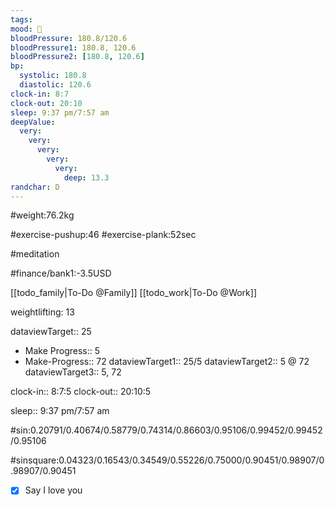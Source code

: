 ```yaml
---
tags:
mood: 🙁
bloodPressure: 180.8/120.6
bloodPressure1: 180.8, 120.6
bloodPressure2: [180.8, 120.6]
bp:
  systolic: 180.8
  diastolic: 120.6
clock-in: 8:7
clock-out: 20:10
sleep: 9:37 pm/7:57 am
deepValue:
  very:
    very:
      very:
        very:
          very:
            deep: 13.3
randchar: D
---
```


#weight:76.2kg

#exercise-pushup:46
#exercise-plank:52sec

#meditation

#finance/bank1:-3.5USD

[[todo_family|To-Do @Family]]
[[todo_work|To-Do @Work]]

weightlifting: 13

dataviewTarget:: 25

- Make Progress:: 5
- Make-Progress:: 72
  dataviewTarget1:: 25/5
  dataviewTarget2:: 5 @ 72
  dataviewTarget3:: 5, 72

clock-in:: 8:7:5
clock-out:: 20:10:5

sleep:: 9:37 pm/7:57 am

#sin:0.20791/0.40674/0.58779/0.74314/0.86603/0.95106/0.99452/0.99452/0.95106

#sinsquare:0.04323/0.16543/0.34549/0.55226/0.75000/0.90451/0.98907/0.98907/0.90451

- [x] Say I love you
